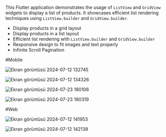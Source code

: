 
This Flutter application demonstrates the usage of `ListView` and `GridView` widgets to display a list of products. It showcases efficient list rendering techniques using `ListView.builder` and `GridView.builder`.

- Display products in a grid layout
- Display products in a list layout
- Efficient list rendering with `ListView.builder` and `GridView.builder`
- Responsive design to fit images and text properly
- Infinite Scroll Pagination


#Mobile

![Ekran görüntüsü 2024-07-12 132745](https://github.com/user-attachments/assets/d6165acc-27a2-4d7d-b047-67c1e8781a14)


![Ekran görüntüsü 2024-07-12 134326](https://github.com/user-attachments/assets/b4945f5b-80b7-477a-a4cf-0faaf1ed0393)


![Ekran görüntüsü 2024-07-23 180106](https://github.com/user-attachments/assets/0fb8f816-6973-423e-a977-2dc8c1eb5600)


![Ekran görüntüsü 2024-07-23 180319](https://github.com/user-attachments/assets/5dd36be2-62e1-4dd2-bd67-41b7bb5ae300)




#Web

![Ekran görüntüsü 2024-07-12 141953](https://github.com/user-attachments/assets/a7d52128-fe37-48f9-8327-6507fb34a563)


![Ekran görüntüsü 2024-07-12 142139](https://github.com/user-attachments/assets/d510c6a1-65ce-4ee0-81b4-46b66ca0aabd)
